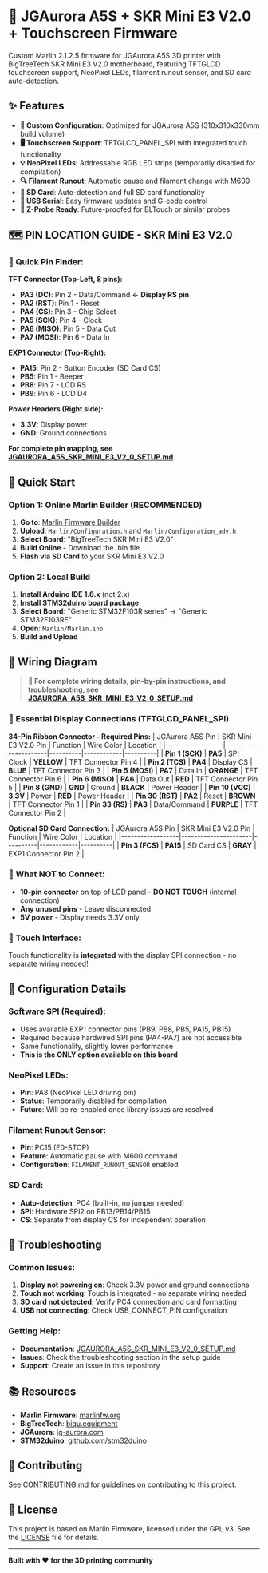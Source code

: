 # 🚀 JGAurora A5S + SKR Mini E3 V2.0 + Touchscreen Firmware

Custom Marlin 2.1.2.5 firmware for JGAurora A5S 3D printer with BigTreeTech SKR Mini E3 V2.0 motherboard, featuring TFTGLCD touchscreen support, NeoPixel LEDs, filament runout sensor, and SD card auto-detection.

## ✨ Features

- **🎯 Custom Configuration**: Optimized for JGAurora A5S (310x310x330mm build volume)
- **🖥️ Touchscreen Support**: TFTGLCD_PANEL_SPI with integrated touch functionality
- **💡 NeoPixel LEDs**: Addressable RGB LED strips (temporarily disabled for compilation)
- **🔍 Filament Runout**: Automatic pause and filament change with M600
- **💾 SD Card**: Auto-detection and full SD card functionality
- **🔌 USB Serial**: Easy firmware updates and G-code control
- **🔧 Z-Probe Ready**: Future-proofed for BLTouch or similar probes

## 🗺️ **PIN LOCATION GUIDE - SKR Mini E3 V2.0**

### **📍 Quick Pin Finder:**

**TFT Connector (Top-Left, 8 pins):**
- **PA3 (DC)**: Pin 2 - Data/Command ← **Display RS pin**
- **PA2 (RST)**: Pin 1 - Reset
- **PA4 (CS)**: Pin 3 - Chip Select
- **PA5 (SCK)**: Pin 4 - Clock
- **PA6 (MISO)**: Pin 5 - Data Out
- **PA7 (MOSI)**: Pin 6 - Data In

**EXP1 Connector (Top-Right):**
- **PA15**: Pin 2 - Button Encoder (SD Card CS)
- **PB5**: Pin 1 - Beeper
- **PB8**: Pin 7 - LCD RS
- **PB9**: Pin 6 - LCD D4

**Power Headers (Right side):**
- **3.3V**: Display power
- **GND**: Ground connections

**For complete pin mapping, see [JGAURORA_A5S_SKR_MINI_E3_V2_0_SETUP.md](JGAURORA_A5S_SKR_MINI_E3_V2_0_SETUP.md)**

## 🚀 Quick Start

### Option 1: Online Marlin Builder (RECOMMENDED)
1. **Go to**: [Marlin Firmware Builder](https://marlinfw.org/tools/autobuild/)
2. **Upload**: `Marlin/Configuration.h` and `Marlin/Configuration_adv.h`
3. **Select Board**: "BigTreeTech SKR Mini E3 V2.0"
4. **Build Online** - Download the .bin file
5. **Flash via SD Card** to your SKR Mini E3 V2.0

### Option 2: Local Build
1. **Install Arduino IDE 1.8.x** (not 2.x)
2. **Install STM32duino board package**
3. **Select Board**: "Generic STM32F103R series" → "Generic STM32F103RE"
4. **Open**: `Marlin/Marlin.ino`
5. **Build and Upload**

## 🔌 Wiring Diagram

> **📖 For complete wiring details, pin-by-pin instructions, and troubleshooting, see [JGAURORA_A5S_SKR_MINI_E3_V2_0_SETUP.md](JGAURORA_A5S_SKR_MINI_E3_V2_0_SETUP.md)**

### **📍 Essential Display Connections (TFTGLCD_PANEL_SPI)**

**34-Pin Ribbon Connector - Required Pins:**
| JGAurora A5S Pin | SKR Mini E3 V2.0 Pin | Function | Wire Color | Location |
|------------------|----------------------|----------|------------|----------|
| **Pin 1 (SCK)** | **PA5** | SPI Clock | **YELLOW** | TFT Connector Pin 4 |
| **Pin 2 (TCS)** | **PA4** | Display CS | **BLUE** | TFT Connector Pin 3 |
| **Pin 5 (MOSI)** | **PA7** | Data In | **ORANGE** | TFT Connector Pin 6 |
| **Pin 6 (MISO)** | **PA6** | Data Out | **RED** | TFT Connector Pin 5 |
| **Pin 8 (GND)** | **GND** | Ground | **BLACK** | Power Header |
| **Pin 10 (VCC)** | **3.3V** | Power | **RED** | Power Header |
| **Pin 30 (RST)** | **PA2** | Reset | **BROWN** | TFT Connector Pin 1 |
| **Pin 33 (RS)** | **PA3** | Data/Command | **PURPLE** | TFT Connector Pin 2 |

**Optional SD Card Connection:**
| JGAurora A5S Pin | SKR Mini E3 V2.0 Pin | Function | Wire Color | Location |
|------------------|----------------------|----------|------------|----------|
| **Pin 3 (FCS)** | **PA15** | SD Card CS | **GRAY** | EXP1 Connector Pin 2 |

### **📍 What NOT to Connect:**
- **10-pin connector** on top of LCD panel - **DO NOT TOUCH** (internal connection)
- **Any unused pins** - Leave disconnected
- **5V power** - Display needs 3.3V only

### **📍 Touch Interface:**
Touch functionality is **integrated** with the display SPI connection - no separate wiring needed!

## 🔧 Configuration Details

### **Software SPI (Required):**
- Uses available EXP1 connector pins (PB9, PB8, PB5, PA15, PB15)
- Required because hardwired SPI pins (PA4-PA7) are not accessible
- Same functionality, slightly lower performance
- **This is the ONLY option available on this board**

### **NeoPixel LEDs:**
- **Pin**: PA8 (NeoPixel LED driving pin)
- **Status**: Temporarily disabled for compilation
- **Future**: Will be re-enabled once library issues are resolved

### **Filament Runout Sensor:**
- **Pin**: PC15 (E0-STOP)
- **Feature**: Automatic pause with M600 command
- **Configuration**: `FILAMENT_RUNOUT_SENSOR` enabled

### **SD Card:**
- **Auto-detection**: PC4 (built-in, no jumper needed)
- **SPI**: Hardware SPI2 on PB13/PB14/PB15
- **CS**: Separate from display CS for independent operation

## 🐛 Troubleshooting

### **Common Issues:**
1. **Display not powering on**: Check 3.3V power and ground connections
2. **Touch not working**: Touch is integrated - no separate wiring needed
3. **SD card not detected**: Verify PC4 connection and card formatting
4. **USB not connecting**: Check USB_CONNECT_PIN configuration

### **Getting Help:**
- **Documentation**: [JGAURORA_A5S_SKR_MINI_E3_V2_0_SETUP.md](JGAURORA_A5S_SKR_MINI_E3_V2_0_SETUP.md)
- **Issues**: Check the troubleshooting section in the setup guide
- **Support**: Create an issue in this repository

## 📚 Resources

- **Marlin Firmware**: [marlinfw.org](https://marlinfw.org/)
- **BigTreeTech**: [biqu.equipment](https://biqu.equipment/)
- **JGAurora**: [jg-aurora.com](https://jg-aurora.com/)
- **STM32duino**: [github.com/stm32duino](https://github.com/stm32duino)

## 🤝 Contributing

See [CONTRIBUTING.md](CONTRIBUTING.md) for guidelines on contributing to this project.

## 📄 License

This project is based on Marlin Firmware, licensed under the GPL v3. See the [LICENSE](LICENSE) file for details.

---

**Built with ❤️ for the 3D printing community**
